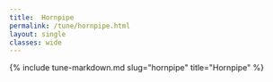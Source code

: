 ```yaml
---
title:  Hornpipe
permalink: /tune/hornpipe.html
layout: single
classes: wide
---
```

{% include tune-markdown.md slug="hornpipe" title="Hornpipe" %}
